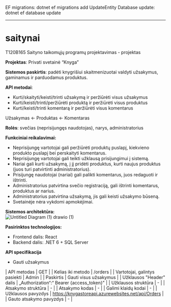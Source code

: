 EF migrations: dotnet ef migrations add UpdateEntity 
Database update: dotnet ef database update

---
# saitynai
T120B165 Saityno taikomųjų programų projektavimas - projektas

**Projektas**: Privati svetainė “Knyga” 

**Sistemos paskirtis**: padėti knygrišiui skaitmenizuotai valdyti užsakymus, gaminamus ir parduodamus produktus. 

**API metodai**: 
- Kurti/skaityti/keisti/trinti užsakymą ir peržiūrėti visus užsakymus 
- Kurti/keisti/trinti/peržiūrėti produktą ir peržiūrėti visus produktus 
- Kurti/keisti/trinti komentarą ir peržiūrėti visus komentarus 

Užsakymas <- Produktas <- Komentaras 

**Rolės**: svečias (neprisijungęs naudotojas), narys, administratorius

**Funkciniai reikalavimai:**
- Neprisijungę vartotojai gali peržiūrėti produktų puslapį, kiekvieno produkto puslapį bei perskaityti komentarus.
- Neprisijungę vartotojai gali teikti užklausą prisijungimui į sistemą.
- Nariai gali kurti užsakymą, į jį pridėti produktus, kurti naujus produktus (juos turi patvirtinti administratorius).
- Prisijungę naudotojai (nariai) gali palikti komentarus, juos redaguoti ir ištrinti.
- Administratorius patvirtina svečio registraciją, gali ištrinti komentarus, produktus ar narius. 
- Administratorius patvirtina užsakymą, jis gali keisti užsakymo būseną.
- Svetainėje nėra vykdomi apmokėjimai. 

**Sistemos architektūra:**
<br />
![Untitled Diagram (1) drawio (1)](https://user-images.githubusercontent.com/113304150/190967359-bc15b160-b514-4b72-85bf-289c9443ed93.png)
<br />

**Pasirinktos technologijos:**
- Frontend dalis: React
- Backend dalis: .NET 6 + SQL Server

**API specifikacija**

- Gauti užsakymus

| API metodas        | GET           |
| Kelias iki metodo  | /orders |
| Vartotojai, galintys pasiekti  | Admin |
| Paskirtis    | Gauti visus užsakymus      |
| Užklausos "Header" dalis | „Authorization“:“ Bearer {access_token}" |
| Užklausos struktūra | -     |
| Atsakymo struktūra | -     |
| Atsakymo kodas | -     |
| Galimi klaidų kodai | -     |
| Užklausos pavyzdys | https://knygastoreapi.azurewebsites.net/api/Orders |
| Gauto atsakymo pavyzdys | -     |
